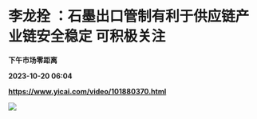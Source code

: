 # 李龙拴 ：石墨出口管制有利于供应链产业链安全稳定 可积极关注
**下午市场零距离**

**2023-10-20 06:04**

**https://www.yicai.com/video/101880370.html**

![](http://imgcdn.yicai.com/vms-new/2023/10/41202dcb-afc7-4684-af89-b6707fece30c_k4Xm.jpg)